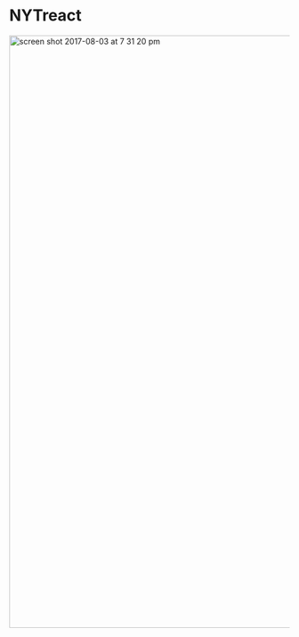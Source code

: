 # NYTreact

<img width="1064" alt="screen shot 2017-08-03 at 7 31 20 pm" src="https://user-images.githubusercontent.com/14017607/28948246-73e154ea-7882-11e7-896e-5c1a9b6ad093.png">
